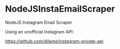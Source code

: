 # NodeJSInstaEmailScraper
NodeJS Instagram Email Scraper

Using an unofficial Instagram API:

https://github.com/dilame/instagram-private-api
